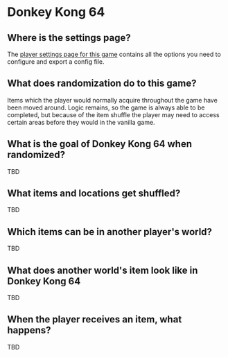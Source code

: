 # Donkey Kong 64

## Where is the settings page?

The [player settings page for this game](../player-settings) contains all the options you need to configure and export a config file.

## What does randomization do to this game?

Items which the player would normally acquire throughout the game have been moved around. Logic remains, so the game is
always able to be completed, but because of the item shuffle the player may need to access certain areas before they
would in the vanilla game.

## What is the goal of Donkey Kong 64 when randomized?

TBD

## What items and locations get shuffled?

TBD

## Which items can be in another player's world?

TBD

## What does another world's item look like in Donkey Kong 64

TBD

## When the player receives an item, what happens?

TBD

